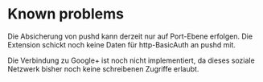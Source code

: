 Known problems
==============

Die Absicherung von pushd kann derzeit nur auf Port-Ebene erfolgen. Die Extension schickt noch keine Daten für http-BasicAuth an pushd mit.

Die Verbindung zu Google+ ist noch nicht implementiert, da dieses soziale Netzwerk bisher noch keine schreibenen Zugriffe erlaubt.

